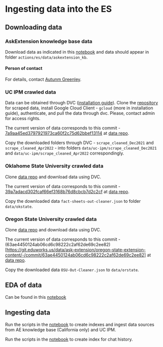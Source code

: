 # Ingesting data into the ES

## Downloading data

### AskExtension knowledge base data

Download data as indicated in this [notebook](./scripts/es_download_ae_kb.ipynb) and data should appear in folder `actions/es/data/askextension_kb`.

#### Person of contact

For details, contact [Autunm Greenley](autumn.greenley@eduworks.com).

### UC IPM crawled data

Data can be obtained through DVC ([installation guide](https://wiki.eduworks.com/Information_Technology/MLOps/DATA-Installing-DVC)). Clone the [repository](https://git.eduworks.us/data/ask-extension/uc-ipm-web-scrape) for scraped data, install Google Cloud Client - `gcloud` (more in installation guide), authenticate, and pull the data through dvc. Please, contact admin for access rights.

The current version of data corresponds to this commit - [7a9aa45ed3797921973ca60f2c75d62bbef13114](https://git.eduworks.us/data/ask-extension/uc-ipm-web-scrape/-/commit/7a9aa45ed3797921973ca60f2c75d62bbef13114) at [data repo](https://git.eduworks.us/data/ask-extension/uc-ipm-web-scrape).

Copy the downloaded folders through DVC - `scrape_cleaned_Dec2021` and `scrape_cleaned_Apr2022` - into folders `data/uc-ipm/scrape_cleaned_Dec2021` and `data/uc-ipm/scrape_cleaned_Apr2022` correspondingly.

### Oklahome State University crawled data

Clone [data repo](https://git.eduworks.us/data/ask-extension/oku-xmltojson) and download data using DVC.

The current version of data corresponds to this commit - [39a7adacd302fcaf66ef3168b76d8cbcb7d2c2cf](https://git.eduworks.us/data/ask-extension/oku-xmltojson/-/commit/39a7adacd302fcaf66ef3168b76d8cbcb7d2c2cf) at [data repo](https://git.eduworks.us/data/ask-extension/oku-xmltojson).

Copy the downloaded data `fact-sheets-out-cleaner.json` to folder `data/okstate`.

### Oregon State University crawled data

Clone [data repo](https://git.eduworks.us/data/ask-extension/oregon-state-extension-content) and download data using DVC.

The current version of data corresponds to this commit - (63ae4450124ab06cd6c98222c2af62de69c2ee82)[https://git.eduworks.us/data/ask-extension/oregon-state-extension-content/-/commit/63ae4450124ab06cd6c98222c2af62de69c2ee82] at [data repo](https://git.eduworks.us/data/ask-extension/oregon-state-extension-content).

Copy the downloaded data `OSU-Out-Cleaner.json` to `data/orstate`.

## EDA of data

Can be found in this [notebook](./scripts/es_eda.ipynb)

## Ingesting data

Run the scripts in the [notebook](./scripts/es_ingest_data.ipynb) to create indexes and ingest data sources from AE knowledge base (California only) and UC IPM.

Run the scripts in the [notebook](./scripts/es_chat_logging.ipynb) to create index for chat history.

